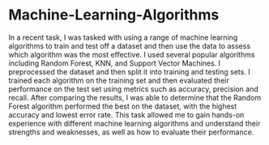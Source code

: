 # Machine-Learning-Algorithms
In a recent task, I was tasked with using a range of machine learning algorithms to train and test off a dataset and then use the data to assess which algorithm was the most effective. I used several popular algorithms including Random Forest, KNN, and Support Vector Machines. I preprocessed the dataset and then split it into training and testing sets. I trained each algorithm on the training set and then evaluated their performance on the test set using metrics such as accuracy, precision and recall. After comparing the results, I was able to determine that the Random Forest algorithm performed the best on the dataset, with the highest accuracy and lowest error rate. This task allowed me to gain hands-on experience with different machine learning algorithms and understand their strengths and weaknesses, as well as how to evaluate their performance.
